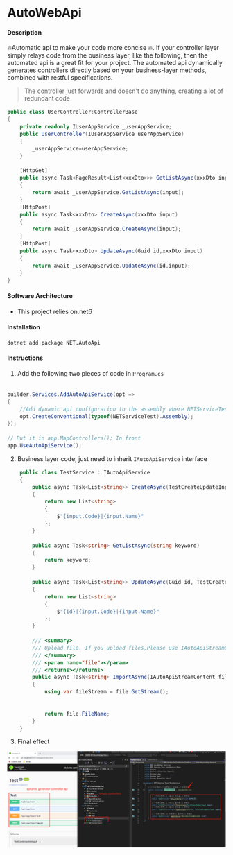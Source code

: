 # AutoWebApi

#### Description
🔥Automatic api to make your code more concise 🔥. If your controller layer simply relays code from the business layer, like the following, then the automated api is a great fit for your project. The automated api dynamically generates controllers directly based on your business-layer methods, combined with restful specifications.

> The controller just forwards and doesn't do anything, creating a lot of redundant code

```c#
public class UserController:ControllerBase
{
    private readonly IUserAppService _userAppService;
    public UserController(IUserAppService userAppService)
    {
        _userAppService=userAppService;
    }

    [HttpGet]
    public async Task<PageResult<List<xxxDto>>> GetListAsync(xxxDto input)
    {
        return await _userAppService.GetListAsync(input);
    }
    [HttpPost]
    public async Task<xxxDto> CreateAsync(xxxDto input)
    {
        return await _userAppService.CreateAsync(input);
    }
    [HttpPost]
    public async Task<xxxDto> UpdateAsync(Guid id,xxxDto input)
    {
        return await _userAppService.UpdateAsync(id,input);
    }
}
```


#### Software Architecture
* This project relies on.net6

#### Installation

```shell
dotnet add package NET.AutoApi
```

#### Instructions

1. Add the following two pieces of code in ```Program.cs```
```c#

builder.Services.AddAutoApiService(opt =>
{
    //Add dynamic api configuration to the assembly where NETServiceTest resides
    opt.CreateConventional(typeof(NETServiceTest).Assembly);
});

// Put it in app.MapControllers(); In front
app.UseAutoApiService();
```

2. Business layer code, just need to inherit ```IAutoApiService``` interface

```c#
    public class TestService : IAutoApiService
    {
        public async Task<List<string>> CreateAsync(TestCreateUpdateInput input)
        {
            return new List<string>
            {
                $"{input.Code}|{input.Name}"
            };
        }

        public async Task<string> GetListAsync(string keyword)
        {
            return keyword;
        }

        public async Task<List<string>> UpdateAsync(Guid id, TestCreateUpdateInput input)
        {
            return new List<string>
            {
                $"{id}|{input.Code}|{input.Name}"
            };
        }
        
        /// <summary>
        /// Upload file. If you upload files,Please use IAutoApiStreamContent[] .
        /// </summary>
        /// <param name="file"></param>
        /// <returns></returns>
        public async Task<string> ImportAsync(IAutoApiStreamContent file)
        {
            using var fileStream = file.GetStream();


            return file.FileName;
        }
    }
```


3. Final effect

![Final effect](./doc/%E8%BF%90%E8%A1%8C%E6%95%88%E6%9E%9C%E5%9B%BEen.png)



